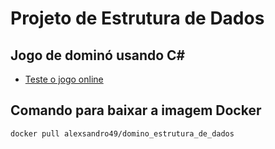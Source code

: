 # Projeto de Estrutura de Dados

## Jogo de dominó usando C#

* [Teste o jogo online](https://replit.com/@AlexSandro35/dominoestruturadedados#Program.cs)

## Comando para baixar a imagem Docker
```
docker pull alexsandro49/domino_estrutura_de_dados
```

